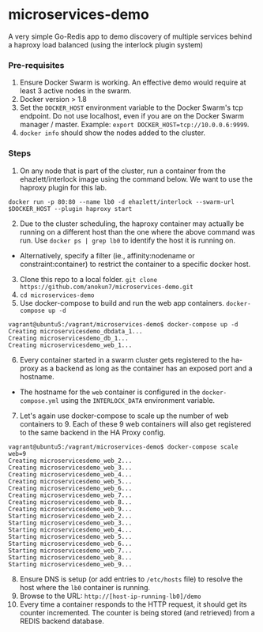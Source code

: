 # microservices-demo
A very simple Go-Redis app to demo discovery of multiple services behind a haproxy load balanced (using the interlock plugin system)

### Pre-requisites
1. Ensure Docker Swarm is working. An effective demo would require at least 3 active nodes in the swarm.
2. Docker version > 1.8
3. Set the `DOCKER_HOST` environment variable to the Docker Swarm's tcp endpoint. Do not use localhost, even if you are on the Docker Swarm manager / master. Example: `export DOCKER_HOST=tcp://10.0.0.6:9999`.
4. `docker info` should show the nodes added to the cluster.

### Steps
1. On any node that is part of the cluster, run a container from the ehazlett/interlock image using the command below. We want to use the haproxy plugin for this lab.
  ```
  docker run -p 80:80 --name lb0 -d ehazlett/interlock --swarm-url $DOCKER_HOST --plugin haproxy start
  ```
2. Due to the cluster scheduling, the haproxy container may actually be running on a different host than the one where the above command was run. Use `docker ps | grep lb0` to identify the host it is running on.
  - Alternatively, specify a filter (ie., affinity:nodename or constraint:container) to restrict the container to a specific docker host.
3. Clone this repo to a local folder. `git clone https://github.com/anokun7/microservices-demo.git`
4. `cd microservices-demo`
5. Use docker-compose to build and run the web app containers. `docker-compose up -d`

  ```
  vagrant@ubuntu5:/vagrant/microservices-demo$ docker-compose up -d 
  Creating microservicesdemo_dbdata_1...
  Creating microservicesdemo_db_1...
  Creating microservicesdemo_web_1...
  ```
6. Every container started in a swarm cluster gets registered to the ha-proxy as a backend as long as the container has an exposed port and a hostname.
  - The hostname for the `web` container is configured in the `docker-compose.yml` using the `INTERLOCK_DATA` environment variable.
7. Let's again use docker-compose to scale up the number of web containers to 9. Each of these 9 web containers will also get registered to the same backend in the HA Proxy config.
 
  ```
  vagrant@ubuntu5:/vagrant/microservices-demo$ docker-compose scale web=9
  Creating microservicesdemo_web_2...
  Creating microservicesdemo_web_3...
  Creating microservicesdemo_web_4...
  Creating microservicesdemo_web_5...
  Creating microservicesdemo_web_6...
  Creating microservicesdemo_web_7...
  Creating microservicesdemo_web_8...
  Creating microservicesdemo_web_9...
  Starting microservicesdemo_web_2...
  Starting microservicesdemo_web_3...
  Starting microservicesdemo_web_4...
  Starting microservicesdemo_web_5...
  Starting microservicesdemo_web_6...
  Starting microservicesdemo_web_7...
  Starting microservicesdemo_web_8...
  Starting microservicesdemo_web_9...
  ```
8. Ensure DNS is setup (or add entries to `/etc/hosts` file) to resolve the host where the `lb0` container is running.
9. Browse to the URL: `http://[host-ip-running-lb0]/demo`
10. Every time a container responds to the HTTP request, it should get its counter incremented. The counter is being stored (and retrieved) from a REDIS backend database.
